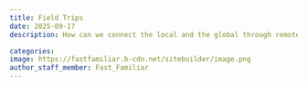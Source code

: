 ```yaml
---
title: Field Trips
date: 2025-09-17
description: How can we connect the local and the global through remote collaboration?

categories:
image: https://fastfamiliar.b-cdn.net/sitebuilder/image.png
author_staff_member: Fast_Familiar
---
```


